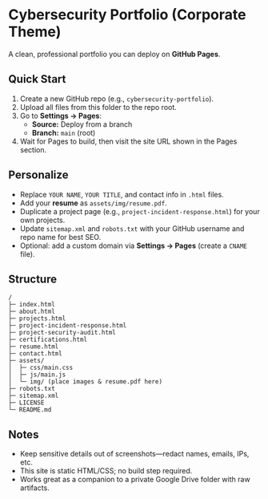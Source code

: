 
# Cybersecurity Portfolio (Corporate Theme)

A clean, professional portfolio you can deploy on **GitHub Pages**.

## Quick Start
1. Create a new GitHub repo (e.g., `cybersecurity-portfolio`).
2. Upload all files from this folder to the repo root.
3. Go to **Settings → Pages**:
   - **Source:** Deploy from a branch
   - **Branch:** `main` (root)
4. Wait for Pages to build, then visit the site URL shown in the Pages section.

## Personalize
- Replace `YOUR NAME`, `YOUR TITLE`, and contact info in `.html` files.
- Add your **resume** as `assets/img/resume.pdf`.
- Duplicate a project page (e.g., `project-incident-response.html`) for your own projects.
- Update `sitemap.xml` and `robots.txt` with your GitHub username and repo name for best SEO.
- Optional: add a custom domain via **Settings → Pages** (create a `CNAME` file).

## Structure
```
/
├─ index.html
├─ about.html
├─ projects.html
├─ project-incident-response.html
├─ project-security-audit.html
├─ certifications.html
├─ resume.html
├─ contact.html
├─ assets/
│  ├─ css/main.css
│  ├─ js/main.js
│  └─ img/ (place images & resume.pdf here)
├─ robots.txt
├─ sitemap.xml
├─ LICENSE
└─ README.md
```

## Notes
- Keep sensitive details out of screenshots—redact names, emails, IPs, etc.
- This site is static HTML/CSS; no build step required.
- Works great as a companion to a private Google Drive folder with raw artifacts.
